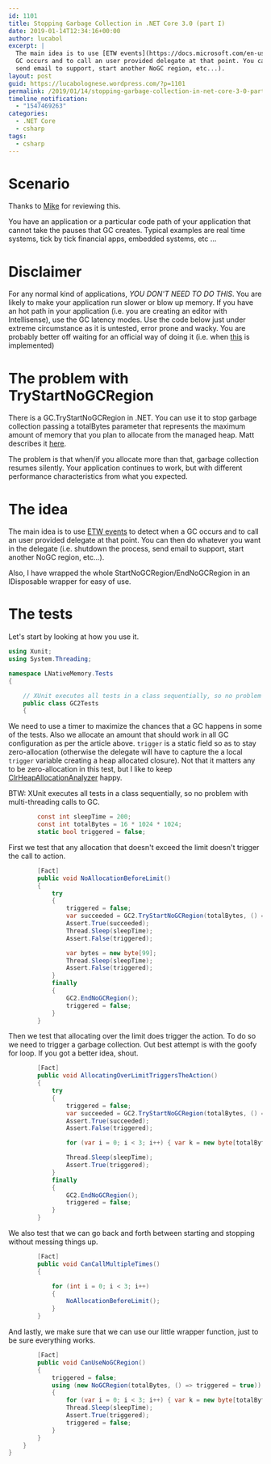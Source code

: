 ```yaml
---
id: 1101
title: Stopping Garbage Collection in .NET Core 3.0 (part I)
date: 2019-01-14T12:34:16+00:00
author: lucabol
excerpt: |
  The main idea is to use [ETW events](https://docs.microsoft.com/en-us/windows/desktop/etw/about-event-tracing) to detect when a
  GC occurs and to call an user provided delegate at that point. You can then do whatever you want in the delegate (i.e. shutdown the process,
  send email to support, start another NoGC region, etc...).
layout: post
guid: https://lucabolognese.wordpress.com/?p=1101
permalink: /2019/01/14/stopping-garbage-collection-in-net-core-3-0-part-i/
timeline_notification:
  - "1547469263"
categories:
  - .NET Core
  - csharp
tags:
  - csharp
---
```

Scenario
==============
Thanks to [Mike](https://github.com/mjrousos) for reviewing this.

You have an application or a particular code path of your application that cannot take the pauses that GC creates.
Typical examples are real time systems, tick by tick financial apps, embedded systems, etc ...

Disclaimer
==============
For any normal kind of applications, *YOU DON'T NEED TO DO THIS*. You are likely to make your application run slower or blow up memory.
If you have an hot path in your application (i.e. you are creating an editor with Intellisense), use the GC latency modes.
Use the code below just under extreme circumstance as it is untested, error prone and wacky.
You are probably better off waiting for an official way of doing it (i.e. when [this](https://github.com/dotnet/coreclr/issues/21750)
is implemented)

The problem with TryStartNoGCRegion
==========================================
There is a GC.TryStartNoGCRegion in .NET. You can use it to stop garbage collection passing a totalBytes parameter that represents
the maximum amount of memory  that you plan to allocate from the managed heap. Matt describes it
[here](https://mattwarren.org/2016/08/16/Preventing-dotNET-Garbage-Collections-with-the-TryStartNoGCRegion-API/).

The problem is that when/if you allocate more than that, garbage collection resumes silently. Your application continues to work,
but with different performance characteristics from what you expected.

The idea
==============
The main idea is to use [ETW events](https://docs.microsoft.com/en-us/windows/desktop/etw/about-event-tracing) to detect when a
GC occurs and to call an user provided delegate at that point. You can then do whatever you want in the delegate (i.e. shutdown the process,
send email to support, start another NoGC region, etc...).

Also, I have wrapped the whole StartNoGCRegion/EndNoGCRegion in an IDisposable wrapper for easy of use.

The tests
==============
Let's start by looking at how you use it.

~~~csharp
using Xunit;
using System.Threading;

namespace LNativeMemory.Tests
{

    // XUnit executes all tests in a class sequentially, so no problem with multi-threading calls to GC
    public class GC2Tests
    {
~~~

We need to use a timer to maximize the chances that a GC happens in some of the tests. Also we allocate an amount that should
work in all GC configuration as per the article above. `trigger` is a static field so as to stay zero-allocation
(otherwise the delegate will have to capture the a local `trigger` variable creating a heap allocated closure).
Not that it matters any to be zero-allocation in this test, but I like to keep
[ClrHeapAllocationAnalyzer](https://github.com/Microsoft/RoslynClrHeapAllocationAnalyzer) happy.

BTW: XUnit executes all tests in a class sequentially, so no problem with multi-threading calls to GC.


~~~csharp
        const int sleepTime = 200;
        const int totalBytes = 16 * 1024 * 1024;
        static bool triggered = false;


~~~

First we test that any allocation that doesn't exceed the limit doesn't trigger the call to action.
~~~csharp
        [Fact]
        public void NoAllocationBeforeLimit()
        {
            try
            {
                triggered = false;
                var succeeded = GC2.TryStartNoGCRegion(totalBytes, () => triggered = true);
                Assert.True(succeeded);
                Thread.Sleep(sleepTime);
                Assert.False(triggered);

                var bytes = new byte[99];
                Thread.Sleep(sleepTime);
                Assert.False(triggered);
            }
            finally
            {
                GC2.EndNoGCRegion();
                triggered = false;
            }
        }
~~~

Then we test that allocating over the limit does trigger the action. To do so we need to trigger a garbage collection.
Out best attempt is with the goofy for loop. If you got a better idea, shout.


~~~csharp
        [Fact]
        public void AllocatingOverLimitTriggersTheAction()
        {
            try
            {
                triggered = false;
                var succeeded = GC2.TryStartNoGCRegion(totalBytes, () => triggered = true);
                Assert.True(succeeded);
                Assert.False(triggered);

                for (var i = 0; i < 3; i++) { var k = new byte[totalBytes]; }

                Thread.Sleep(sleepTime);
                Assert.True(triggered);
            }
            finally
            {
                GC2.EndNoGCRegion();
                triggered = false;
            }
        }
~~~

We also test that we can go back and forth between starting and stopping without messing things up.


~~~csharp
        [Fact]
        public void CanCallMultipleTimes()
        {

            for (int i = 0; i < 3; i++)
            {
                NoAllocationBeforeLimit();
            }
        }
~~~

And lastly, we make sure that we can use our little wrapper function, just to be sure everything works.

~~~csharp
        [Fact]
        public void CanUseNoGCRegion()
        {
            triggered = false;
            using (new NoGCRegion(totalBytes, () => triggered = true))
            {
                for (var i = 0; i < 3; i++) { var k = new byte[totalBytes]; }
                Thread.Sleep(sleepTime);
                Assert.True(triggered);
                triggered = false;
            }
        }
    }
}
~~~